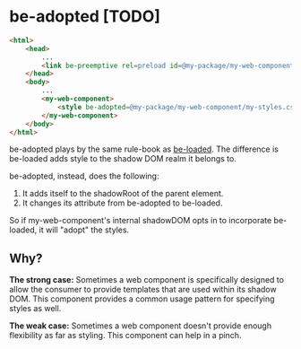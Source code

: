 # be-adopted [TODO]

```html
<html>
    <head>
        ...
        <link be-preemptive rel=preload id=@my-package/my-web-component/my-styles.css integrity=...>
    </head>
    <body>
        ...
        <my-web-component>
            <style be-adopted=@my-package/my-web-component/my-styles.css></style>
        </my-web-component>
    </body>
</html>
```

be-adopted plays by the same rule-book as [be-loaded](https://github.com/bahrus/be-loaded).  The difference is be-loaded adds style to the shadow DOM realm it belongs to.

be-adopted, instead, does the following:

1.  It adds itself to the shadowRoot of the parent element.
2.  It changes its attribute from be-adopted to be-loaded.

So if my-web-component's internal shadowDOM opts in to incorporate be-loaded, it will "adopt" the styles.

## Why?

**The strong case:**  Sometimes a web component is specifically designed to allow the consumer to provide templates that are used within its shadow DOM.  This component provides a common usage pattern for specifying styles as well.

**The weak case:** Sometimes a web component doesn't provide enough flexibility as far as styling.  This component can help in a pinch.